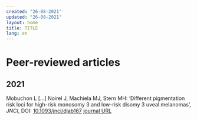 ```yaml
---
created: "26-08-2021"
updated: "26-08-2021"
layout: home
title: TITLE
lang: en
---
```


# Peer-reviewed articles

## 2021

Mobuchon L […] Noirel J, Machiela MJ, Stern MH: ‘Different
pigmentation risk loci for high-risk monosomy 3 and low-risk disomy 3
uveal melanomas’, *JNCI*,
DOI: [10.1093/jnci/djab167](https://doi.org/10.1093/jnci/djab167)
[journal URL](https://academic.oup.com/jnci/advance-article/doi/10.1093/jnci/djab167/6356526)
